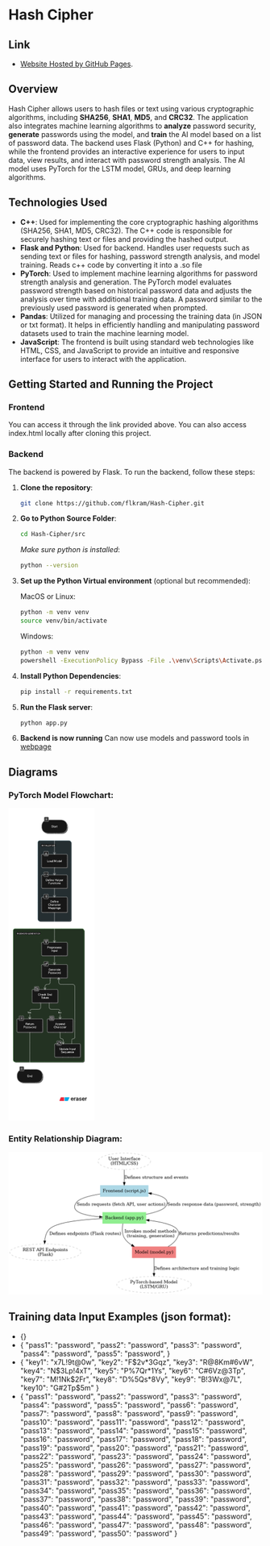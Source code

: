 # Hash Cipher

## Link
- [Website Hosted by GitHub Pages](https://flkram.github.io/Hash-Cipher/).

## Overview
Hash Cipher allows users to hash files or text using various cryptographic algorithms, including **SHA256**, **SHA1**, **MD5**, and **CRC32**. The application also integrates machine learning algorithms to **analyze** password security, **generate** passwords using the model, and **train** the AI model based on a list of password data. The backend uses Flask (Python) and C++ for hashing, while the frontend provides an interactive experience for users to input data, view results, and interact with password strength analysis. The AI model uses PyTorch for the LSTM model, GRUs, and deep learning algorithms. 

## Technologies Used

- **C++**: Used for implementing the core cryptographic hashing algorithms (SHA256, SHA1, MD5, CRC32). The C++ code is responsible for securely hashing text or files and providing the hashed output.
- **Flask and Python**: Used for backend. Handles user requests such as sending text or files for hashing, password strength analysis, and model training. Reads c++ code by converting it into a .so file
- **PyTorch**: Used to implement machine learning algorithms for password strength analysis and generation. The PyTorch model evaluates password strength based on historical password data and adjusts the analysis over time with additional training data. A password similar to the previously used password is generated when prompted.
- **Pandas**: Utilized for managing and processing the training data (in JSON or txt format). It helps in efficiently handling and manipulating password datasets used to train the machine learning model.
- **JavaScript**: The frontend is built using standard web technologies like HTML, CSS, and JavaScript to provide an intuitive and responsive interface for users to interact with the application.


## Getting Started and Running the Project

### Frontend

You can access it through the link provided above. You can also access index.html locally after cloning this project.

### Backend

The backend is powered by Flask. To run the backend, follow these steps:

1. **Clone the repository**:
   ```bash
   git clone https://github.com/flkram/Hash-Cipher.git
   ```
2. **Go to Python Source Folder**:
   ```bash
   cd Hash-Cipher/src
   ```
   *Make sure python is installed*:
   ```bash
   python --version
   ```

3. **Set up the Python Virtual environment** (optional but recommended):

    MacOS or Linux:
     ```bash
     python -m venv venv
     source venv/bin/activate
     ```

    Windows:
     ```bash
     python -m venv venv
     powershell -ExecutionPolicy Bypass -File .\venv\Scripts\Activate.ps1
     ```

4. **Install Python Dependencies**:
     ```bash
     pip install -r requirements.txt
     ```
5. **Run the Flask server**:

   ```bash
   python app.py
   ```    

6. **Backend is now running**
  Can now use models and password tools in [webpage](https://flkram.github.io/Hash-Cipher/)




## Diagrams

  ### PyTorch Model Flowchart:
   
  ![Diagram](diagrams/Model_Flowchart_Diagram.png)

  ### Entity Relationship Diagram:

  ![Diagram](diagrams/Entity_Relationship_Diagram.png)

  
## Training data Input Examples (json format):
- {}
- {
  "pass1": "password",
  "pass2": "password",
  "pass3": "password",
  "pass4": "password",
  "pass5": "password",
  }
- {
  "key1": "x7L!9t@0w",
  "key2": "F$2v*3Gqz",
  "key3": "R@8Km#6vW",
  "key4": "N$3Lp!4xT",
  "key5": "P%7Qr*1Ys",
  "key6": "C#6Vz@3Tp",
  "key7": "M!1Nk$2Fr",
  "key8": "D%5Qs*8Vy",
  "key9": "B!3Wx@7L",
  "key10": "G#2Tp$5m"
  }
-  {
  "pass1": "password",
  "pass2": "password",
  "pass3": "password",
  "pass4": "password",
  "pass5": "password",
  "pass6": "password",
  "pass7": "password",
  "pass8": "password",
  "pass9": "password",
  "pass10": "password",
  "pass11": "password",
  "pass12": "password",
  "pass13": "password",
  "pass14": "password",
  "pass15": "password",
  "pass16": "password",
  "pass17": "password",
  "pass18": "password",
  "pass19": "password",
  "pass20": "password",
  "pass21": "password",
  "pass22": "password",
  "pass23": "password",
  "pass24": "password",
  "pass25": "password",
  "pass26": "password",
  "pass27": "password",
  "pass28": "password",
  "pass29": "password",
  "pass30": "password",
  "pass31": "password",
  "pass32": "password",
  "pass33": "password",
  "pass34": "password",
  "pass35": "password",
  "pass36": "password",
  "pass37": "password",
  "pass38": "password",
  "pass39": "password",
  "pass40": "password",
  "pass41": "password",
  "pass42": "password",
  "pass43": "password",
  "pass44": "password",
  "pass45": "password",
  "pass46": "password",
  "pass47": "password",
  "pass48": "password",
  "pass49": "password",
  "pass50": "password"
}
